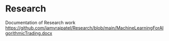 # Research

Documentation of Research work
https://github.com/iamvrajpatel/Research/blob/main/MachineLearningForAlgorithmicTrading.docx
